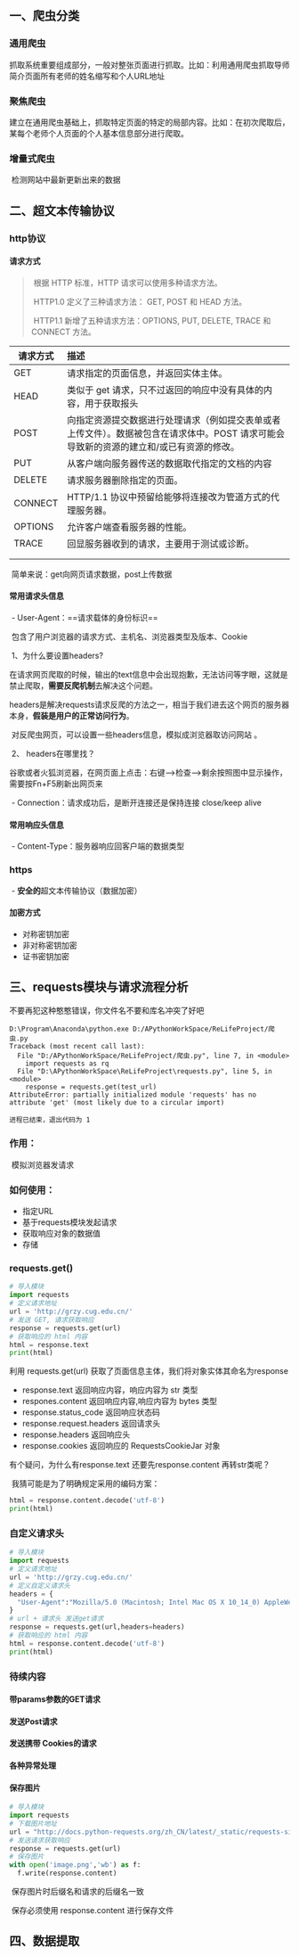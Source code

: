 ## 一、爬虫分类

### 通用爬虫

​		抓取系统重要组成部分，一般对整张页面进行抓取。比如：利用通用爬虫抓取导师简介页面所有老师的姓名缩写和个人URL地址

### 聚焦爬虫

​		建立在通用爬虫基础上，抓取特定页面的特定的局部内容。比如：在初次爬取后，某每个老师个人页面的个人基本信息部分进行爬取。

### 增量式爬虫

​		检测网站中最新更新出来的数据



## 二、超文本传输协议

### http协议

#### 请求方式

> ​		根据 HTTP 标准，HTTP 请求可以使用多种请求方法。
>
> ​		HTTP1.0 定义了三种请求方法： GET, POST 和 HEAD 方法。
>
> ​		HTTP1.1 新增了五种请求方法：OPTIONS, PUT, DELETE, TRACE 和 CONNECT 方法。
>
> 

| 请求方式 | 描述                                                         |
| -------- | :----------------------------------------------------------- |
| GET      | 请求指定的页面信息，并返回实体主体。                         |
| HEAD     | 类似于 get 请求，只不过返回的响应中没有具体的内容，用于获取报头 |
| POST     | 向指定资源提交数据进行处理请求（例如提交表单或者上传文件）。数据被包含在请求体中。POST 请求可能会导致新的资源的建立和/或已有资源的修改。 |
| PUT      | 从客户端向服务器传送的数据取代指定的文档的内容               |
| DELETE   | 请求服务器删除指定的页面。                                   |
| CONNECT  | HTTP/1.1 协议中预留给能够将连接改为管道方式的代理服务器。    |
| OPTIONS  | 允许客户端查看服务器的性能。                                 |
| TRACE    | 回显服务器收到的请求，主要用于测试或诊断。                   |
|          |                                                              |
|          |                                                              |

​		简单来说：get向网页请求数据，post上传数据



#### 常用请求头信息

​		- User-Agent：==请求载体的身份标识==

​				包含了用户浏览器的请求方式、主机名、浏览器类型及版本、Cookie

​		1、为什么要设置headers?

​			在请求网页爬取的时候，输出的text信息中会出现抱歉，无法访问等字眼，这就是禁止爬取，**需要反爬机制**去解决这个问题。

​			headers是解决requests请求反爬的方法之一，相当于我们进去这个网页的服务器本身，**假装是用户的正常访问行为**。

​			对反爬虫网页，可以设置一些headers信息，模拟成浏览器取访问网站 。

​		2、 headers在哪里找？

​			谷歌或者火狐浏览器，在网页面上点击：右键–>检查–>剩余按照图中显示操作，需要按Fn+F5刷新出网页来

​		- Connection：请求成功后，是断开连接还是保持连接 close/keep alive

#### 常用响应头信息

​		- Content-Type：服务器响应回客户端的数据类型

### https

​		- **安全的**超文本传输协议（数据加密）

#### 加密方式

  - 对称密钥加密
  - 非对称密钥加密
  - 证书密钥加密



## 三、requests模块与请求流程分析

不要再犯这种憨憨错误，你文件名不要和库名冲突了好吧

```
D:\Program\Anaconda\python.exe D:/APythonWorkSpace/ReLifeProject/爬虫.py
Traceback (most recent call last):
  File "D:/APythonWorkSpace/ReLifeProject/爬虫.py", line 7, in <module>
    import requests as rq
  File "D:\APythonWorkSpace\ReLifeProject\requests.py", line 5, in <module>
    response = requests.get(test_url)
AttributeError: partially initialized module 'requests' has no attribute 'get' (most likely due to a circular import)

进程已结束，退出代码为 1

```

### 作用：

​		模拟浏览器发请求

### 如何使用：

  - 指定URL
  - 基于requests模块发起请求
  - 获取响应对象的数据值
  - 存储 

### requests.get()

```python
# 导入模块
import requests
# 定义请求地址
url = 'http://grzy.cug.edu.cn/'
# 发送 GET, 请求获取响应
response = requests.get(url)
# 获取响应的 html 内容
html = response.text
print(html)
```

利用 requests.get(url) 获取了页面信息主体，我们将对象实体其命名为response

 - response.text 返回响应内容，响应内容为 str 类型
 - respones.content 返回响应内容,响应内容为 bytes 类型
- response.status_code 返回响应状态码
- response.request.headers 返回请求头
- response.headers 返回响应头
- response.cookies 返回响应的 RequestsCookieJar 对象

有个疑问，为什么有response.text 还要先response.content 再转str类呢？

​		我猜可能是为了明确规定采用的编码方案：

```python
html = response.content.decode('utf-8')
print(html)
```

### 自定义请求头

```python
# 导入模块
import requests
# 定义请求地址
url = 'http://grzy.cug.edu.cn/'
# 定义自定义请求头
headers = {
  "User-Agent":"Mozilla/5.0 (Macintosh; Intel Mac OS X 10_14_0) AppleWebKit/537.36 (KHTML, like Gecko) Chrome/71.0.3578.98 Safari/537.36"
}
# url + 请求头 发送get请求
response = requests.get(url,headers=headers)
# 获取响应的 html 内容
html = response.content.decode('utf-8')
print(html)
```



### 待续内容

#### 带params参数的GET请求

#### 发送Post请求

#### 发送携带 Cookies的请求

#### 各种异常处理

#### 保存图片

```python
# 导入模块
import requests
# 下载图片地址
url = "http://docs.python-requests.org/zh_CN/latest/_static/requests-sidebar.png"
# 发送请求获取响应
response = requests.get(url)
# 保存图片
with open('image.png','wb') as f:
  f.write(response.content)
```

​		保存图片时后缀名和请求的后缀名一致

​		保存必须使用 response.content 进行保存文件



## 四、数据提取
